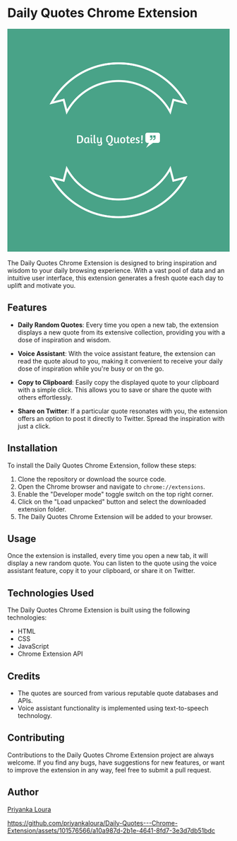 # Daily Quotes Chrome Extension

![Daily Quotes Chrome Extension](logo.png)

The Daily Quotes Chrome Extension is designed to bring inspiration and wisdom to your daily browsing experience. With a vast pool of data and an intuitive user interface, this extension generates a fresh quote each day to uplift and motivate you.

## Features

- **Daily Random Quotes**: Every time you open a new tab, the extension displays a new quote from its extensive collection, providing you with a dose of inspiration and wisdom.

- **Voice Assistant**: With the voice assistant feature, the extension can read the quote aloud to you, making it convenient to receive your daily dose of inspiration while you're busy or on the go.

- **Copy to Clipboard**: Easily copy the displayed quote to your clipboard with a simple click. This allows you to save or share the quote with others effortlessly.

- **Share on Twitter**: If a particular quote resonates with you, the extension offers an option to post it directly to Twitter. Spread the inspiration with just a click.

## Installation

To install the Daily Quotes Chrome Extension, follow these steps:

1. Clone the repository or download the source code.
2. Open the Chrome browser and navigate to `chrome://extensions`.
3. Enable the "Developer mode" toggle switch on the top right corner.
4. Click on the "Load unpacked" button and select the downloaded extension folder.
5. The Daily Quotes Chrome Extension will be added to your browser.

## Usage

Once the extension is installed, every time you open a new tab, it will display a new random quote. You can listen to the quote using the voice assistant feature, copy it to your clipboard, or share it on Twitter.

## Technologies Used

The Daily Quotes Chrome Extension is built using the following technologies:

- HTML
- CSS
- JavaScript
- Chrome Extension API

## Credits

- The quotes are sourced from various reputable quote databases and APIs.
- Voice assistant functionality is implemented using text-to-speech technology.

## Contributing

Contributions to the Daily Quotes Chrome Extension project are always welcome. If you find any bugs, have suggestions for new features, or want to improve the extension in any way, feel free to submit a pull request.


## Author

[Priyanka Loura](https://github.com/priyankaloura)


https://github.com/priyankaloura/Daily-Quotes---Chrome-Extension/assets/101576566/a10a987d-2b1e-4641-8fd7-3e3d7db51bdc

